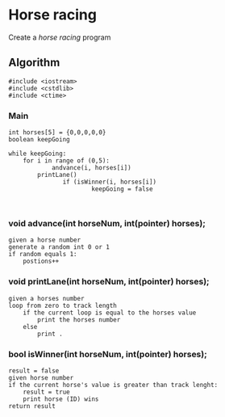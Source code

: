 # Horse racing
Create a *horse racing* program
## Algorithm
```
#include <iostream>
#include <cstdlib>
#include <ctime>
```
### Main
```
int horses[5] = {0,0,0,0,0}
boolean keepGoing

while keepGoing:
	for i in range of (0,5):
        	andvance(i, horses[i])
		printLane()
		       if (isWinner(i, horses[i])
				       keepGoing = false	
	
	
```
### void advance(int horseNum, int(pointer) horses);
```
given a horse number
generate a random int 0 or 1 
if random equals 1:
	postions++
```
### void printLane(int horseNum, int(pointer) horses);
```
given a horses number
loop from zero to track length
	if the current loop is equal to the horses value
		print the horses number
	else
		print .
```
### bool isWinner(int horseNum, int(pointer) horses);
```
result = false
given horse number
if the current horse's value is greater than track lenght:
	result = true
	print horse (ID) wins
return result
```
